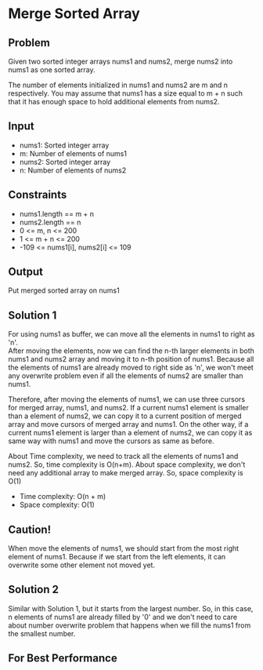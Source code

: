 # Merge Sorted Array

## Problem

Given two sorted integer arrays nums1 and nums2, merge nums2 into nums1 as one sorted array.

The number of elements initialized in nums1 and nums2 are m and n respectively. You may assume that nums1 has a size equal to m + n such that it has enough space to hold additional elements from nums2.

## Input

- nums1: Sorted integer array
- m: Number of elements of nums1
- nums2: Sorted integer array
- n: Number of elements of nums2

## Constraints

- nums1.length == m + n
- nums2.length == n
- 0 <= m, n <= 200
- 1 <= m + n <= 200
- -109 <= nums1[i], nums2[i] <= 109

## Output

Put merged sorted array on nums1

## Solution 1

For using nums1 as buffer, we can move all the elements in nums1 to right as 'n'.  
After moving the elements, now we can find the n-th larger elements in both nums1 and nums2 array and moving it to n-th position of nums1.
Because all the elements of nums1 are already moved to right side as 'n', we won't meet any overwrite problem even if all the elements of nums2 are smaller than nums1.

Therefore, after moving the elements of nums1, we can use three cursors for merged array, nums1, and nums2.
If a current nums1 element is smaller than a element of nums2, we can copy it to a current position of merged array and move cursors of merged array and nums1.
On the other way, if a current nums1 element is larger than a element of nums2, we can copy it as same way with nums1 and move the cursors as same as before.

About Time complexity, we need to track all the elements of nums1 and nums2. So, time complexity is O(n+m).
About space complexity, we don't need any additional array to make merged array. So, space complexity is O(1)

- Time complexity: O(n + m)
- Space complexity: O(1)

## Caution!

When move the elements of nums1, we should start from the most right element of nums1.
Because if we start from the left elements, it can overwrite some other element not moved yet.

## Solution 2

Similar with Solution 1, but it starts from the largest number.
So, in this case, n elements of nums1 are already filled by '0' and we don't need to care about number overwrite problem that happens when we fill the nums1 from the smallest number.

## For Best Performance
